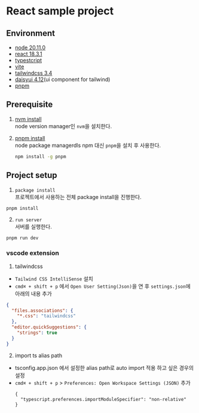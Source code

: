 # React sample project

## Environment

- [node 20.11.0](<(https://nodejs.org/en/download/package-manager)(https://nodejs.org/en/download/package-manager)>)
- [react 18.3.1](https://legacy.reactjs.org/)
- [typestcript](https://www.typescriptlang.org/)
- [vite](https://vite.dev/)
- [tailwindcss 3.4](https://tailwindcss.com/)
- [daisyui 4.12](https://daisyui.com/)(ui component for tailwind)
- [pnpm](https://pnpm.io/)

## Prerequisite

1. [nvm install](https://nodejs.org/en/download/package-manager)<br/>
   node version manager인 `nvm`을 설치한다.

2. [pnpm install](https://pnpm.io/installation)<br/>
   node package managerdls npm 대신 `pnpm`을 설치 후 사용한다.
   ```sh
   npm install -g pnpm
   ```

## Project setup

1. `package install`<br/>
   프로젝트에서 사용하는 전체 package install을 진행한다.

```sh
pnpm install
```

2. `run server`<br/>
   서버를 실행한다.

```
pnpm run dev
```

### vscode extension

1. tailwindcss

- `Tailwind CSS IntelliSense` 설치
- `cmd⌘ + shift + p` 에서 `Open User Setting(Json)`을 연 후 `settings.json`에 아래의 내용 추가

```json
{
  "files.associations": {
    "*.css": "tailwindcss"
  },
  "editor.quickSuggestions": {
    "strings": true
  }
}
```

2. import ts alias path

- tsconfig.app.json 에서 설정한 alias path로 auto import 적용 하고 싶은 경우의 설정
- `cmd⌘ + shift + p` > `Preferences: Open Workspace Settings (JSON)` 추가
  ```
  {
    "typescript.preferences.importModuleSpecifier": "non-relative"
  }
  ```
